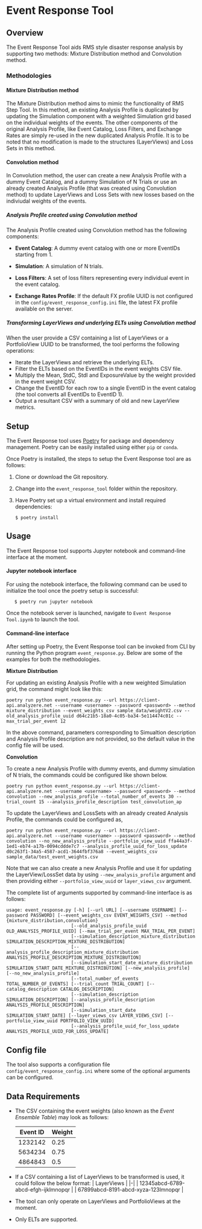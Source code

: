 # Event Response Tool

## Overview

The Event Response Tool aids RMS style disaster response analysis by supporting two methods: Mixture Distribution method and Convolution method.

### Methodologies

#### Mixture Distribution method

The Mixture Distribution method aims to mimic the functionality of RMS Step Tool. In this method, an existing Analysis Profile is duplicated by updating the Simulation component with a weighted Simulation grid based on the individual weights of the events. The other components of the original Analysis Profile, like Event Catalog, Loss Filters, and Exchange Rates are simply re-used in the new duplicated Analysis Profile. It is to be noted that no modification is made to the structures (LayerViews) and Loss Sets in this method. 

#### Convolution method

In Convolution method, the user can create a new Analysis Profile with a dummy Event Catalog, and a dummy Simulation of N Trials or use an already created Analysis Profile (that was created using Convolution method) to update LayerViews and Loss Sets with new losses based on the indiviudal weights of the events. 

##### Analysis Profile created using Convolution method

The Analysis Profile created using Convolution method has the following components:

- **Event Catalog**: A dummy event catalog with one or more EventIDs starting from 1.

- **Simulation**: A simulation of N trials.

- **Loss Filters**: A set of loss filters representing every individual event in the event catalog.

- **Exchange Rates Profile**: If the default FX profile UUID is not configured in the `config/event_response_config.ini` file,
  the latest FX profile available on the server.

##### Transforming LayerViews and underlying ELTs using Convolution method

When the user provide a CSV containing a list of LayerViews or a PortfolioView UUID to be transformed, the tool performs the following operations:

- Iterate the LayerViews and retrieve the underlying ELTs.
- Filter the ELTs based on the EventIDs in the event weights CSV file.
- Multiply the Mean, StdC, StdI and ExposureValue by the weight provided in the event weight CSV.
- Change the EventID for each row to a single EventID in the event catalog (the tool converts all EventIDs to EventID 1).
- Output a resultant CSV with a summary of old and new LayerView metrics.

## Setup

The Event Response tool uses [Poetry](https://python-poetry.org/) for
package and dependency management. Poetry can be easily installed
using either `pip` or `conda`.

Once Poetry is installed, the steps to setup the Event Response tool are as follows:

1. Clone or download the Git repository.

1. Change into the `event_response_tool` folder within the repository.

1. Have Poetry set up a virtual environment and install required
   dependencies:

   ```shell
   $ poetry install
   ```

## Usage

The Event Response tool supports Jupyter notebook and command-line interface at the moment.

#### Jupyter notebook interface

For using the notebook interface, the following command can be used to initialize the tool once the poetry setup is successful:

```shell
   $ poetry run jupyter notebook
```

Once the notebook server is launched, navigate to `Event Response Tool.ipynb` to launch the tool.

#### Command-line interface

After setting up Poetry, the Event Response tool can be invoked from CLI by running the Python program `event_response.py`. Below are some of the examples for both the methodologies.

**Mixture Distribution** 

For updating an existing Analysis Profile with a new weighted Simulation grid, the command might look like this:

```shell
poetry run python event_response.py --url https://client-api.analyzere.net --username <username> --password <password> --method mixture_distribution --event_weights_csv sample_data/weightV2.csv --old_analysis_profile_uuid d64c21b5-18a0-4c05-ba34-5e114474c01c --max_trial_per_event 12
```

In the above command, parameters corresponding to Simualtion description and Analysis Profile description are not provided, so the default value in the config file will be used. 

**Convolution** 

To create a new Analysis Profile with dummy events, and dummy simulation of N trials, the commands could be configured like shown below.

```shell
poetry run python event_response.py --url https://client-api.analyzere.net --username <username> --password <password> --method convolution --new_analysis_profile --total_number_of_events 30 --trial_count 15 --analysis_profile_description test_convolution_ap
```

To update the LayerViews and LossSets with an already created Analysis Profile, the commands could be configured as,

```shell
poetry run python event_response.py --url https://client-api.analyzere.net --username <username> --password <password> --method convolution --no_new_analysis_profile --portfolio_view_uuid ffa44a3f-1ed1-eb74-a17b-0094cddde7c7 --analysis_profile_uuid_for_loss_update d0c263f1-34a5-4587-acd1-3644fbf376a8 --event_weights_csv sample_data/test_event_weights.csv
```
Note that we can also create a new Analysis Profile and use it for updating the LayerView/LossSet data by using `--new_analysis_profile` argument and then providing either `--portfolio_view_uuid` or `layer_views_csv` argument.

The complete list of arguments supported by command-line interface is as follows:
```shell
usage: event_response.py [-h] [--url URL] [--username USERNAME] [--password PASSWORD] [--event_weights_csv EVENT_WEIGHTS_CSV] --method {mixture_distribution,convolution}
                        [--old_analysis_profile_uuid OLD_ANALYSIS_PROFILE_UUID] [--max_trial_per_event MAX_TRIAL_PER_EVENT]
                        [--simulation_description_mixture_distribution SIMULATION_DESCRIPTION_MIXTURE_DISTRIBUTION]
                        [--analysis_profile_description_mixture_distribution ANALYSIS_PROFILE_DESCRIPTION_MIXTURE_DISTRIBUTION]
                        [--simulation_start_date_mixture_distribution SIMULATION_START_DATE_MIXTURE_DISTRIBUTION] [--new_analysis_profile] [--no_new_analysis_profile]
                        [--total_number_of_events TOTAL_NUMBER_OF_EVENTS] [--trial_count TRIAL_COUNT] [--catalog_description CATALOG_DESCRIPTION]
                        [--simulation_description SIMULATION_DESCRIPTION] [--analysis_profile_description ANALYSIS_PROFILE_DESCRIPTION]
                        [--simulation_start_date SIMULATION_START_DATE] [--layer_views_csv LAYER_VIEWS_CSV] [--portfolio_view_uuid PORTFOLIO_VIEW_UUID]
                        [--analysis_profile_uuid_for_loss_update ANALYSIS_PROFILE_UUID_FOR_LOSS_UPDATE]
```

## Config file
The tool also supports a configuration file `config/event_response_config.ini` where some of the optional arguments can be configured.

## Data Requirements

- The CSV containing the event weights (also known as the *Event Ensemble Table*) may look as follows:

  | Event ID | Weight |
  |-|-|
  | 1232142 | 0.25 |
  | 5634234 | 0.75 |
  | 4864843 | 0.5 |

- If a CSV containing a list of LayerViews to be transformed is used, it could follow the below format:
  | LayerViews |
  |-|
  | 12345abcd-6789-abcd-efgh-ijklmnopqr |
  | 67899abcd-8191-abcd-xyza-123lmnopqr |

- The tool can only operate on LayerViews and PortfolioViews at the moment.

- Only ELTs are supported.
